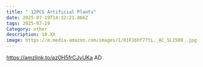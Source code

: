 ```yaml
---
title: " 12PCS Artificial Plants"
date: 2025-07-19T14:32:21.866Z
tags: 2025-07-19
Category: other
description: 10.XX
image: https://m.media-amazon.com/images/I/81F16hf77tL._AC_SL1500_.jpg
---
```

https://amzlink.to/az0H5frCJvUKa  AD